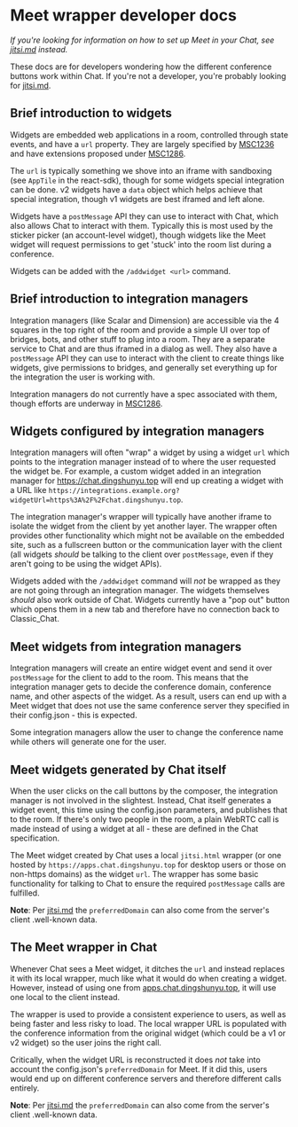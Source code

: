 # Meet wrapper developer docs

*If you're looking for information on how to set up Meet in your Chat, see
[jitsi.md](./jitsi.md) instead.*

These docs are for developers wondering how the different conference buttons work
within Chat. If you're not a developer, you're probably looking for [jitsi.md](./jitsi.md).

## Brief introduction to widgets

Widgets are embedded web applications in a room, controlled through state events, and
have a `url` property. They are largely specified by [MSC1236](https://github.com/matrix-org/matrix-doc/issues/1236)
and have extensions proposed under [MSC1286](https://github.com/matrix-org/matrix-doc/issues/1286).

The `url` is typically something we shove into an iframe with sandboxing (see `AppTile`
in the react-sdk), though for some widgets special integration can be done. v2 widgets
have a `data` object which helps achieve that special integration, though v1 widgets
are best iframed and left alone.

Widgets have a `postMessage` API they can use to interact with Chat, which also allows
Chat to interact with them. Typically this is most used by the sticker picker (an
account-level widget), though widgets like the Meet widget will request permissions to
get 'stuck' into the room list during a conference.

Widgets can be added with the `/addwidget <url>` command.

## Brief introduction to integration managers

Integration managers (like Scalar and Dimension) are accessible via the 4 squares in
the top right of the room and provide a simple UI over top of bridges, bots, and other
stuff to plug into a room. They are a separate service to Chat and are thus iframed
in a dialog as well. They also have a `postMessage` API they can use to interact with
the client to create things like widgets, give permissions to bridges, and generally
set everything up for the integration the user is working with.

Integration managers do not currently have a spec associated with them, though efforts
are underway in [MSC1286](https://github.com/matrix-org/matrix-doc/issues/1286).

## Widgets configured by integration managers

Integration managers will often "wrap" a widget by using a widget `url` which points
to the integration manager instead of to where the user requested the widget be. For
example, a custom widget added in an integration manager for <https://chat.dingshunyu.top> will
end up creating a widget with a URL like `https://integrations.example.org?widgetUrl=https%3A%2F%2Fchat.dingshunyu.top`.

The integration manager's wrapper will typically have another iframe to isolate the
widget from the client by yet another layer. The wrapper often provides other functionality
which might not be available on the embedded site, such as a fullscreen button or the
communication layer with the client (all widgets *should* be talking to the client
over `postMessage`, even if they aren't going to be using the widget APIs).

Widgets added with the `/addwidget` command will *not* be wrapped as they are not going
through an integration manager. The widgets themselves *should* also work outside of
Chat. Widgets currently have a "pop out" button which opens them in a new tab and
therefore have no connection back to Classic_Chat.

## Meet widgets from integration managers

Integration managers will create an entire widget event and send it over `postMessage`
for the client to add to the room. This means that the integration manager gets to
decide the conference domain, conference name, and other aspects of the widget. As
a result, users can end up with a Meet widget that does not use the same conference
server they specified in their config.json - this is expected.

Some integration managers allow the user to change the conference name while others
will generate one for the user.

## Meet widgets generated by Chat itself

When the user clicks on the call buttons by the composer, the integration manager is
not involved in the slightest. Instead, Chat itself generates a widget event, this time
using the config.json parameters, and publishes that to the room. If there's only two
people in the room, a plain WebRTC call is made instead of using a widget at all - these
are defined in the Chat specification.

The Meet widget created by Chat uses a local `jitsi.html` wrapper (or one hosted by
`https://apps.chat.dingshunyu.top` for desktop users or those on non-https domains) as the widget
`url`. The wrapper has some basic functionality for talking to Chat to ensure the
required `postMessage` calls are fulfilled.

**Note**: Per [jitsi.md](./jitsi.md) the `preferredDomain` can also come from the server's
client .well-known data.

## The Meet wrapper in Chat

Whenever Chat sees a Meet widget, it ditches the `url` and instead replaces it with
its local wrapper, much like what it would do when creating a widget. However, instead
of using one from [apps.chat.dingshunyu.top](https://apps.chat.dingshunyu.top), it will use one local to the client instead.

The wrapper is used to provide a consistent experience to users, as well as being faster
and less risky to load. The local wrapper URL is populated with the conference information
from the original widget (which could be a v1 or v2 widget) so the user joins the right
call.

Critically, when the widget URL is reconstructed it does *not* take into account the
config.json's `preferredDomain` for Meet. If it did this, users would end up on different
conference servers and therefore different calls entirely.

**Note**: Per [jitsi.md](./jitsi.md) the `preferredDomain` can also come from the server's
client .well-known data.
